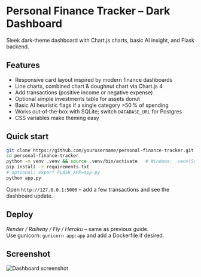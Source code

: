 
# Personal Finance Tracker – Dark Dashboard

Sleek dark‑theme dashboard with Chart.js charts, basic AI insight, and Flask backend.

## Features

* Responsive card layout inspired by modern finance dashboards
* Line charts, combined chart & doughnut chart via Chart.js 4
* Add transactions (positive income or negative expense)
* Optional simple investments table for assets donut
* Basic AI heuristic flags if a single category >50 % of spending
* Works out‑of‑the‑box with SQLite; switch `DATABASE_URL` for Postgres
* CSS variables make theming easy

## Quick start

```bash
git clone https://github.com/yourusername/personal-finance-tracker.git
cd personal-finance-tracker
python -m venv .venv && source .venv/bin/activate   # Windows: .venv\Scripts\activate
pip install -r requirements.txt
# optional: export FLASK_APP=app.py
python app.py
```

Open `http://127.0.0.1:5000` – add a few transactions and see the dashboard update.

## Deploy

*Render / Railway / Fly / Heroku* – same as previous guide.  
Use gunicorn: `gunicorn app:app` and add a Dockerfile if desired.

## Screenshot

![Dashboard screenshot](screenshot.png)

